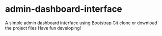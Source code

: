 # admin-dashboard-interface
A simple admin dashboard interface using Bootstrap 
Git clone or download the project files
Have fun developing!
